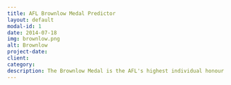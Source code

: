```yaml
---
title: AFL Brownlow Medal Predictor
layout: default
modal-id: 1
date: 2014-07-18
img: brownlow.png
alt: Brownlow
project-date:
client:
category:
description: The Brownlow Medal is the AFL's highest individual honour which has been awarded since 1924 to the Fairest and Best player of each season. Voting is conducted by the field umpires immediately after each home-and-away match, with 3-votes awarded to the player believed to have been the best-on-ground, 2-votes for the second-best player and 1-vote for the third-best player on the day, in their opinion. Using data from 2500+ past matches with 50+ inputs, I trained a deep neural classifier to determine the probability that each player polls 3-, 2-, 1-, or 0-votes in each home-and-away match. The model's Top 5 ranked players account for 91% of all 3-votes, 80% of all 2-votes, and 66% of all 1-vote, whilst successfully predicting the player's receiving - 3-votes 57%, 2-votes 28%, 1-vote 20% of the time.
---
```

